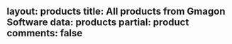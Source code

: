 layout: products
title: All products from Gmagon Software
data: products
partial: product
comments: false
---
